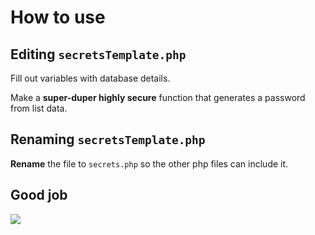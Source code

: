 # How to use

## Editing `secretsTemplate.php`
Fill out variables with database details.

Make a **super-duper highly secure** function that generates a password from list data.

## Renaming `secretsTemplate.php`
**Rename** the file to `secrets.php` so the other php files can include it.

## Good job
[![](https://techworm.page/wp-content/uploads/2019/05/download-17.png)](httphttps://techworm.page/wp-content/uploads/2019/05/download-17.png://)
